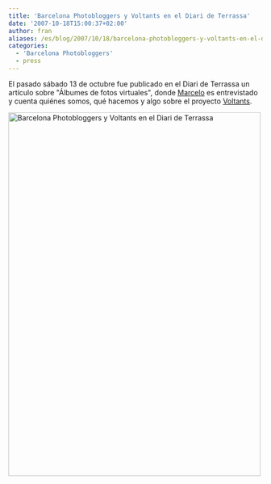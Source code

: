```yaml
---
title: 'Barcelona Photobloggers y Voltants en el Diari de Terrassa'
date: '2007-10-18T15:00:37+02:00'
author: fran
aliases: /es/blog/2007/10/18/barcelona-photobloggers-y-voltants-en-el-diari-de-terrassa/
categories:
  - 'Barcelona Photobloggers'
  - press
---
```


El pasado sábado 13 de octubre fue publicado en el Diari de Terrassa un artículo sobre "Álbumes de fotos virtuales",
donde <a href="http://www.marceloaurelio.com/nocturama/">Marcelo</a> es entrevistado y cuenta quiénes somos, qué hacemos
y algo sobre el proyecto <a href="http://www.voltants.com/">Voltants</a>.

<a href="http://www.flickr.com/photos/fransimo/1637481335/"><img src="/uploads/2007/10/diarideterrassa.jpg" alt="Barcelona Photobloggers y Voltants en el Diari de Terrassa" width="500" height="720" class="alignnone size-full wp-image-7521"></a>